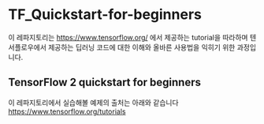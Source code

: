 # TF_Quickstart-for-beginners
이 레파지토리는 https://www.tensorflow.org/ 에서 제공하는 tutorial을 따라하며
텐서플로우에서 제공하는 딥러닝 코드에 대한 이해와 올바른 사용법을 익히기 위한 과정입니다.

## TensorFlow 2 quickstart for beginners
이 레파지토리에서 실습해볼 예제의 출처는 아래와 같습니다 <br> https://www.tensorflow.org/tutorials
